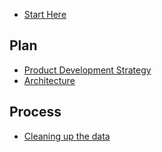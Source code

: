 <!--
## creates a page group
* and nested * creates page titles
-->

* [Start Here](README.md)

## Plan
* [Product Development Strategy](./Plan/pds.md)
* [Architecture](./Plan/architecture.md)

## Process
* [Cleaning up the data](./Process/clean-data.md)